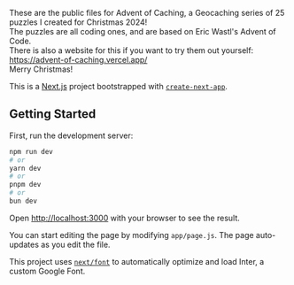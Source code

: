 These are the public files for Advent of Caching, a Geocaching series of 25 puzzles I created for Christmas 2024!  
The puzzles are all coding ones, and are based on Eric Wastl's Advent of Code.  
There is also a website for this if you want to try them out yourself: https://advent-of-caching.vercel.app/  
Merry Christmas!  


This is a [Next.js](https://nextjs.org/) project bootstrapped with [`create-next-app`](https://github.com/vercel/next.js/tree/canary/packages/create-next-app).

## Getting Started

First, run the development server:

```bash
npm run dev
# or
yarn dev
# or
pnpm dev
# or
bun dev
```

Open [http://localhost:3000](http://localhost:3000) with your browser to see the result.

You can start editing the page by modifying `app/page.js`. The page auto-updates as you edit the file.

This project uses [`next/font`](https://nextjs.org/docs/basic-features/font-optimization) to automatically optimize and load Inter, a custom Google Font.
